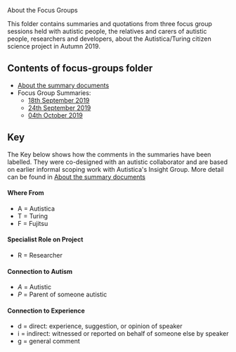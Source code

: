 About the Focus Groups

This folder contains summaries and quotations from three focus group sessions held with autistic people, the relatives and carers of autistic people, researchers and developers, about the Autistica/Turing citizen science project in Autumn 2019.

## Contents of focus-groups folder

* [About the summary documents](community-recommendations/focus-groups/about-the-summary-documents.md) 
* Focus Group Summaries:
  * [18th September 2019](community-recommendations/focus-groups/18_September_2019.md)
  * [24th September 2019](community-recommendations/focus-groups/24_September_2019.md)
  * [04th October 2019](community-recommendations/focus-groups/04_October_2019.md)

## Key

The Key below shows how the comments in the summaries have been labelled. 
They were co-designed with an autistic collaborator and are based on earlier informal scoping work with Autistica's Insight Group.
More detail can be found in [About the summary documents](community-recommendations/focus-groups/about-the-summary-documents.md)

#### Where From

* A = Autistica
* T = Turing
* F = Fujitsu

#### Specialist Role on Project

* R = Researcher

#### Connection to Autism

* *A* = Autistic
* *P* = Parent of someone autistic

#### Connection to Experience

* d = direct: experience, suggestion, or opinion of speaker
* i = indirect: witnessed or reported on behalf of someone else by speaker
* g = general comment
